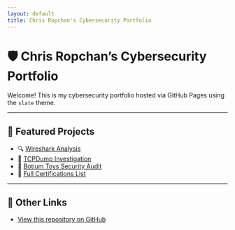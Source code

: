 ```yaml
---
layout: default
title: Chris Ropchan's Cybersecurity Portfolio
---
```


# 🛡️ Chris Ropchan’s Cybersecurity Portfolio

Welcome! This is my cybersecurity portfolio hosted via GitHub Pages using the `slate` theme.

---

## 📁 Featured Projects

- 🔍 [Wireshark Analysis](./wire-shark)
- 📡 [TCPDump Investigation](./tcp-dump)
- 🏢 [Botium Toys Security Audit](./botium-toys)
- 📜 [Full Certifications List](./certifications)

---

## 🔗 Other Links

- [View this repository on GitHub](https://github.com/usmcchris/CyberSecurityProfile)
